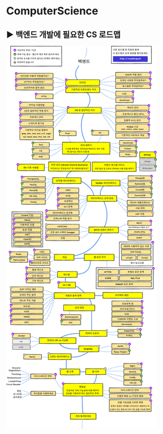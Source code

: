 # ComputerScience

## :arrow_forward: 백엔드 개발에 필요한 CS 로드맵

![map](img/%EB%B0%B1%EC%97%94%EB%93%9C%20%EB%A1%9C%EB%93%9C%EB%A7%B5.png)